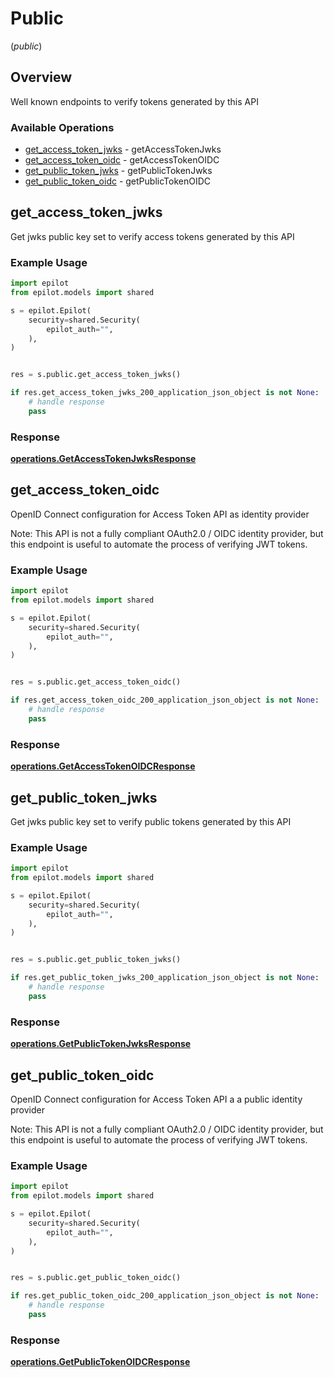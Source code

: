# Public
(*public*)

## Overview

Well known endpoints to verify tokens generated by this API

### Available Operations

* [get_access_token_jwks](#get_access_token_jwks) - getAccessTokenJwks
* [get_access_token_oidc](#get_access_token_oidc) - getAccessTokenOIDC
* [get_public_token_jwks](#get_public_token_jwks) - getPublicTokenJwks
* [get_public_token_oidc](#get_public_token_oidc) - getPublicTokenOIDC

## get_access_token_jwks

Get jwks public key set to verify access tokens generated by this API

### Example Usage

```python
import epilot
from epilot.models import shared

s = epilot.Epilot(
    security=shared.Security(
        epilot_auth="",
    ),
)


res = s.public.get_access_token_jwks()

if res.get_access_token_jwks_200_application_json_object is not None:
    # handle response
    pass
```


### Response

**[operations.GetAccessTokenJwksResponse](../../models/operations/getaccesstokenjwksresponse.md)**


## get_access_token_oidc

OpenID Connect configuration for Access Token API as identity provider

Note: This API is not a fully compliant OAuth2.0 / OIDC identity provider, but this endpoint is useful to
automate the process of verifying JWT tokens.


### Example Usage

```python
import epilot
from epilot.models import shared

s = epilot.Epilot(
    security=shared.Security(
        epilot_auth="",
    ),
)


res = s.public.get_access_token_oidc()

if res.get_access_token_oidc_200_application_json_object is not None:
    # handle response
    pass
```


### Response

**[operations.GetAccessTokenOIDCResponse](../../models/operations/getaccesstokenoidcresponse.md)**


## get_public_token_jwks

Get jwks public key set to verify public tokens generated by this API

### Example Usage

```python
import epilot
from epilot.models import shared

s = epilot.Epilot(
    security=shared.Security(
        epilot_auth="",
    ),
)


res = s.public.get_public_token_jwks()

if res.get_public_token_jwks_200_application_json_object is not None:
    # handle response
    pass
```


### Response

**[operations.GetPublicTokenJwksResponse](../../models/operations/getpublictokenjwksresponse.md)**


## get_public_token_oidc

OpenID Connect configuration for Access Token API a a public identity provider

Note: This API is not a fully compliant OAuth2.0 / OIDC identity provider, but this endpoint is useful to
automate the process of verifying JWT tokens.


### Example Usage

```python
import epilot
from epilot.models import shared

s = epilot.Epilot(
    security=shared.Security(
        epilot_auth="",
    ),
)


res = s.public.get_public_token_oidc()

if res.get_public_token_oidc_200_application_json_object is not None:
    # handle response
    pass
```


### Response

**[operations.GetPublicTokenOIDCResponse](../../models/operations/getpublictokenoidcresponse.md)**

